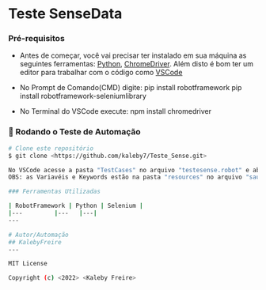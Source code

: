 # Teste SenseData

### Pré-requisitos

- Antes de começar, você vai precisar ter instalado em sua máquina as seguintes ferramentas:
[Python](https://www.python.org/downloads/), [ChromeDriver](https://chromedriver.chromium.org/downloads). 
Além disto é bom ter um editor para trabalhar com o código como [VSCode](https://code.visualstudio.com/)

- No Prompt de Comando(CMD) digite:
pip install robotframework
pip install robotframework-seleniumlibrary

- No Terminal do VSCode execute:
npm install chromedriver

### 🎲 Rodando o Teste de Automação 

```bash
# Clone este repositório
$ git clone <https://github.com/kaleby7/Teste_Sense.git>

No VSCode acesse a pasta "TestCases" no arquivo "testesense.robot" e abra o terminal do VS e digite: robot -d results testesense.robot para execução da automação
OBS: as Variavéis e Keywords estão na pasta "resources" no arquivo "sauce.resource".

### Ferramentas Utilizadas

| RobotFramework | Python | Selenium |
|---         |---   |---|
---

# Autor/Automação
## KalebyFreire
---

MIT License

Copyright (c) <2022> <Kaleby Freire>
